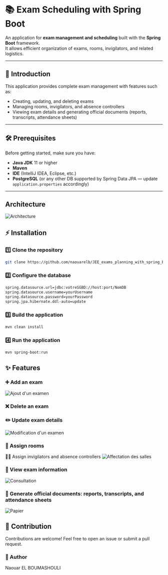 # 📚 Exam Scheduling with Spring Boot

An application for **exam management and scheduling** built with the **Spring Boot** framework.  
It allows efficient organization of exams, rooms, invigilators, and related logistics.

---

## 🚀 Introduction
This application provides complete exam management with features such as:  
- Creating, updating, and deleting exams  
- Managing rooms, invigilators, and absence controllers  
- Viewing exam details and generating official documents (reports, transcripts, attendance sheets)  

---

## 🛠️ Prerequisites
Before getting started, make sure you have:  
- **Java JDK** 11 or higher  
- **Maven**  
- **IDE** (IntelliJ IDEA, Eclipse, etc.)  
- **PostgreSQL** (or any other DB supported by Spring Data JPA — update `application.properties` accordingly)  

---

## Architecture
![Architecture](images/Architecture.drawio.png)


## ⚡ Installation

### 1️⃣ Clone the repository
```bash
git clone https://github.com/naouarelb/JEE_exams_planning_with_spring_boot.git
```

### 2️⃣ Configure the database
```bash
spring.datasource.url=jdbc:votreSGBD://host:port/NomDB
spring.datasource.username=yourUsername
spring.datasource.password=yourPassword
spring.jpa.hibernate.ddl-auto=update
```

### 3️⃣ Build the application
```bash
mvn clean install
```
### 4️⃣ Run the application
```bash
mvn spring-boot:run
```
## ✨ Features
### ➕ Add an exam
![Ajout d'un examen](images/formulaire_Creation_Examen.png)

### ❌ Delete an exam

### ✏️ Update exam details
![Modification d'un examen](images/formulaire_Modification_Examen.png)

### 🏫 Assign rooms
👨‍🏫 Assign invigilators and absence controllers
![Affectation des salles](images/Affectation_Salles.png)

### 📄 View exam information
![Consultation](images/infomation.png)

### 📝 Generate official documents: reports, transcripts, and attendance sheets
![Papier](images/PV_Papport_enonce.png)


## 🤝 Contribution
Contributions are welcome!
Feel free to open an issue or submit a pull request.

### 👤 Author
Naouar EL BOUMASHOULI
